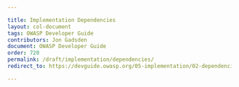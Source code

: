 ```yaml
---

title: Implementation Dependencies
layout: col-document
tags: OWASP Developer Guide
contributors: Jon Gadsden
document: OWASP Developer Guide
order: 720
permalink: /draft/implementation/dependencies/
redirect_to: https://devguide.owasp.org/05-implementation/02-dependencies/

---
```

